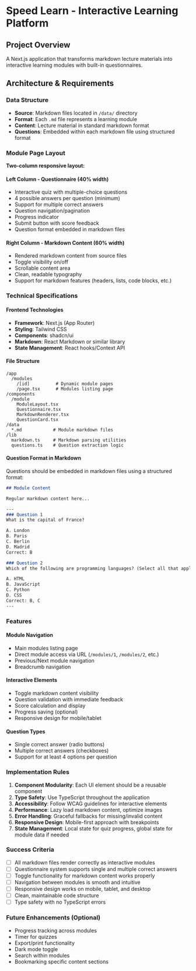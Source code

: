 # Speed Learn - Interactive Learning Platform

## Project Overview
A Next.js application that transforms markdown lecture materials into interactive learning modules with built-in questionnaires.

## Architecture & Requirements

### Data Structure
- **Source**: Markdown files located in `/data/` directory
- **Format**: Each `.md` file represents a learning module
- **Content**: Lecture material in standard markdown format
- **Questions**: Embedded within each markdown file using structured format

### Module Page Layout
**Two-column responsive layout:**

#### Left Column - Questionnaire (40% width)
- Interactive quiz with multiple-choice questions
- 4 possible answers per question (minimum)
- Support for multiple correct answers
- Question navigation/pagination
- Progress indicator
- Submit button with score feedback
- Question format embedded in markdown files

#### Right Column - Markdown Content (60% width)
- Rendered markdown content from source files
- Toggle visibility on/off
- Scrollable content area
- Clean, readable typography
- Support for markdown features (headers, lists, code blocks, etc.)

### Technical Specifications

#### Frontend Technologies
- **Framework**: Next.js (App Router)
- **Styling**: Tailwind CSS
- **Components**: shadcn/ui
- **Markdown**: React Markdown or similar library
- **State Management**: React hooks/Context API

#### File Structure
```
/app
  /modules
    /[id]          # Dynamic module pages
    /page.tsx      # Modules listing page
/components
  /module
    ModuleLayout.tsx
    Questionnaire.tsx
    MarkdownRenderer.tsx
    QuestionCard.tsx
/data
  *.md            # Module markdown files
/lib
  markdown.ts     # Markdown parsing utilities
  questions.ts    # Question extraction logic
```

#### Question Format in Markdown
Questions should be embedded in markdown files using a structured format:

```markdown
## Module Content

Regular markdown content here...

---
### Question 1
What is the capital of France?

A. London
B. Paris
C. Berlin
D. Madrid
Correct: B

### Question 2
Which of the following are programming languages? (Select all that apply)

A. HTML
B. JavaScript
C. Python
D. CSS
Correct: B, C
---
```

### Features

#### Module Navigation
- Main modules listing page
- Direct module access via URL (`/modules/1`, `/modules/2`, etc.)
- Previous/Next module navigation
- Breadcrumb navigation

#### Interactive Elements
- Toggle markdown content visibility
- Question validation with immediate feedback
- Score calculation and display
- Progress saving (optional)
- Responsive design for mobile/tablet

#### Question Types
- Single correct answer (radio buttons)
- Multiple correct answers (checkboxes)
- Support for at least 4 options per question

### Implementation Rules

1. **Component Modularity**: Each UI element should be a reusable component
2. **Type Safety**: Use TypeScript throughout the application
3. **Accessibility**: Follow WCAG guidelines for interactive elements
4. **Performance**: Lazy load markdown content, optimize images
5. **Error Handling**: Graceful fallbacks for missing/invalid content
6. **Responsive Design**: Mobile-first approach with breakpoints
7. **State Management**: Local state for quiz progress, global state for module data if needed

### Success Criteria
- [ ] All markdown files render correctly as interactive modules
- [ ] Questionnaire system supports single and multiple correct answers
- [ ] Toggle functionality for markdown content works properly
- [ ] Navigation between modules is smooth and intuitive
- [ ] Responsive design works on mobile, tablet, and desktop
- [ ] Clean, maintainable code structure
- [ ] Type safety with no TypeScript errors

### Future Enhancements (Optional)
- Progress tracking across modules
- Timer for quizzes
- Export/print functionality
- Dark mode toggle
- Search within modules
- Bookmarking specific content sections